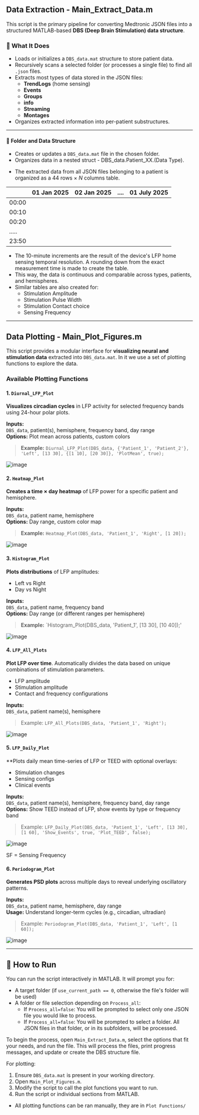 ## Data Extraction - Main_Extract_Data.m
This script is the primary pipeline for converting Medtronic JSON files into a structured MATLAB-based **DBS (Deep Brain Stimulation) data structure**.

### 📌 What It Does
- Loads or initializes a `DBS_data.mat` structure to store patient data.
- Recursively scans a selected folder (or processes a single file) to find all `.json` files.
- Extracts most types of data stored in the JSON files:
    - **TrendLogs** (home sensing)
    - **Events**
    - **Groups**
    -  **info**
    - **Streaming** 
    - **Montages**
- Organizes extracted information into per-patient substructures.

---

#### 📂 Folder and Data Structure
- Creates or updates a `DBS_data.mat` file in the chosen folder.
- Organizes data in a nested struct - DBS_data.Patient_XX.(Data Type).
* The extracted data from all JSON files belonging to a patient is organized as a 44 rows × _N_ columns table.

|       | 01 Jan 2025 | 02 Jan 2025 | .... | 01 July 2025 |
| ----- | ----------- | ----------- | ---- | ------------ |
| 00:00 |             |             |      |              |
| 00:10 |             |             |      |              |
| 00:20 |             |             |      |              |
| ..... |             |             |      |              |
| 23:50 |             |             |      |              |
* The 10-minute increments are the result of the device's LFP home sensing temporal resolution. A rounding down from the exact measurement time is made to create the table.
* This way, the data is continuous and comparable across types, patients, and hemispheres.
* Similar tables are also created for:
  - Stimulation Amplitude
  - Stimulation Pulse Width
  - Stimulation Contact choice
  - Sensing Frequency

---

## Data Plotting - Main_Plot_Figures.m
This script provides a modular interface for **visualizing neural and stimulation data** extracted into `DBS_data.mat`. In it we use a set of plotting functions to explore the data.

###  Available Plotting Functions

#### 1. `Diurnal_LFP_Plot`
**Visualizes circadian cycles** in LFP activity for selected frequency bands using 24-hour polar plots.

**Inputs:**  
`DBS_data`, patient(s), hemisphere, frequency band, day range  
**Options:** Plot mean across patients, custom colors

>**Example:**
`Diurnal_LFP_Plot(DBS_data, {'Patient_1', 'Patient_2'}, 'Left', [13 30], {[1 10], [20 30]}, 'PlotMean', true);`

![image](https://github.com/user-attachments/assets/a5cb0407-cbed-4e72-985f-43ed199e9417)

#### 2. `Heatmap_Plot`
**Creates a time × day heatmap** of LFP power for a specific patient and hemisphere.

**Inputs:**  
`DBS_data`, patient name, hemisphere  
**Options:** Day range, custom color map

>**Example:**
`Heatmap_Plot(DBS_data, 'Patient_1', 'Right', [1 20]);`

![image](https://github.com/user-attachments/assets/95452542-da5b-43d9-9e2d-c1b533df1e18)

#### 3. `Histogram_Plot`
**Plots distributions** of LFP amplitudes:
- Left vs Right
- Day vs Night

**Inputs:**  
`DBS_data`, patient name, frequency band  
**Options:** Day range (or different ranges per hemisphere)

>**Example:**
`Histogram_Plot(DBS_data, 'Patient_1', [13 30], [10 40]);'

![image](https://github.com/user-attachments/assets/8ab84a69-1a1f-4280-9633-b63ca182ce7c)


#### 4. `LFP_All_Plots`
**Plot LFP over time**. Automatically divides the data based on unique combinations of stimulation parameters.
- LFP amplitude
- Stimulation amplitude
- Contact and frequency configurations

**Inputs:**  
`DBS_data`, patient name(s), hemisphere

> Example:
`LFP_All_Plots(DBS_data, 'Patient_1', 'Right');`

![image](https://github.com/user-attachments/assets/2387770c-4ca0-4d61-a40a-4b629ac22507)

#### 5. `LFP_Daily_Plot`
**Plots daily mean time-series of LFP or TEED with optional overlays:
- Stimulation changes
- Sensing configs
- Clinical events

**Inputs:**  
`DBS_data`, patient name(s), hemisphere, frequency band, day range  
**Options:** Show TEED instead of LFP, show events by type or frequency band

> Example:
`LFP_Daily_Plot(DBS_data, 'Patient_1', 'Left', [13 30], [1 60], 'Show_Events', true, 'Plot_TEED', false);`

![image](https://github.com/user-attachments/assets/98d777fe-3ab7-4d8f-9aeb-082b8f1bdbef)

SF = Sensing Frequency

#### 6. `Periodogram_Plot`
**Generates PSD plots** across multiple days to reveal underlying oscillatory patterns.

**Inputs:**  
`DBS_data`, patient name, hemisphere, day range  
**Usage:** Understand longer-term cycles (e.g., circadian, ultradian)

> Example:
`Periodogram_Plot(DBS_data, 'Patient_1', 'Left', [1 60]);`

![image](https://github.com/user-attachments/assets/23303be8-bbd1-4ad2-aa85-2537da8ca378)


---

## 🚀 How to Run
You can run the script interactively in MATLAB. It will prompt you for:
- A target folder (if `use_current_path == 0`, otherwise the file's folder will be used)
- A folder or file selection depending on `Process_all`:
  - If `Process_all=false`: You will be prompted to select only one JSON file you would like to process.
  - If `Process_all=false`: You will be prompted to select a folder. All JSON files in that folder, or in its subfolders, will be processed.
    
To begin the process, open `Main_Extract_Data.m`, select the options that fit your needs, and run the file. 
This will process the files, print progress messages, and update or create the DBS structure file.

For plotting:
1. Ensure `DBS_data.mat` is present in your working directory.
2. Open `Main_Plot_Figures.m`.
3. Modify the script to call the plot functions you want to run.
4. Run the script or individual sections from MATLAB.
 - All plotting functions can be ran manually, they are in `Plot Functions/`

